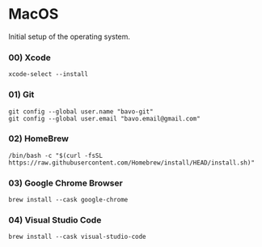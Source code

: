 
# MacOS

Initial setup of the operating system.

### 00) Xcode

    xcode-select --install

### 01) Git

    git config --global user.name "bavo-git"
    git config --global user.email "bavo.email@gmail.com"

### 02) HomeBrew

    /bin/bash -c "$(curl -fsSL https://raw.githubusercontent.com/Homebrew/install/HEAD/install.sh)"

### 03) Google Chrome Browser

    brew install --cask google-chrome

### 04) Visual Studio Code

    brew install --cask visual-studio-code
